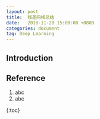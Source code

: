 ```yaml
---
layout: post
title:  残差网络总结
date:   2018-11-28 15:00:00 +0800
categories: document
tag: Deep Learning
---
```


## Introduction

## Reference
1. abc
2. abc


{:toc}
